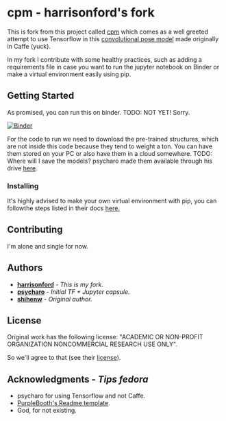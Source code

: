 # cpm - harrisonford's fork

This is fork from this project called [cpm](https://github.com/psycharo) which comes as a well greeted attempt 
to use Tensorflow in this [convolutional pose model](https://github.com/shihenw/convolutional-pose-machines-release)
 made originally in Caffe (yuck).
 
 In my fork I contribute with some healthy practices, such as adding a requirements file in case you want to run
 the jupyter notebook on Binder or make a virtual environment easily using pip.

## Getting Started

As promised, you can run this on binder. TODO: NOT YET! Sorry.

[![Binder](https://mybinder.org/badge.svg)](https://mybinder.org/v2/gh/harrisonford/cpm/master?filepath=https%3A%2F%2Fgithub.com%2Fharrisonford%2Fcpm%2Fblob%2Fmaster%2Fexample.ipynb)

For the code to run we need to download the pre-trained structures, which are not inside this code because they tend
to weight a ton. You can have them stored on your PC or also have them in a cloud somewhere.
TODO: Where will I save the models? psycharo made them available through his drive 
[here](https://drive.google.com/drive/folders/0Bw6m_66JSYLld0NESGQ4QUNEdFk).


### Installing

It's highly advised to make your own virtual environment with pip, you can followthe steps listed
 in their docs [here.](https://packaging.python.org/guides/installing-using-pip-and-virtualenv/)


## Contributing

I'm alone and single for now.


## Authors

* **[harrisonford](https://github.com/harrisonford)** - *This is my fork.*
* **[psycharo](https://github.com/psycharo)** - *Initial TF + Jupyter capsule.*
* **[shihenw](https://github.com/shihenw)** - *Original author.*


## License

Original work has the following license: 
"ACADEMIC OR NON-PROFIT ORGANIZATION NONCOMMERCIAL RESEARCH USE ONLY".

So we'll agree to that 
(see their [license](https://github.com/shihenw/convolutional-pose-machines-release/blob/master/LICENSE)).

## Acknowledgments - *Tips fedora*
* psycharo for using Tensorflow and not Caffe.
* [PurpleBooth's Readme template](https://gist.github.com/PurpleBooth/109311bb0361f32d87a2).
* God, for not existing.


